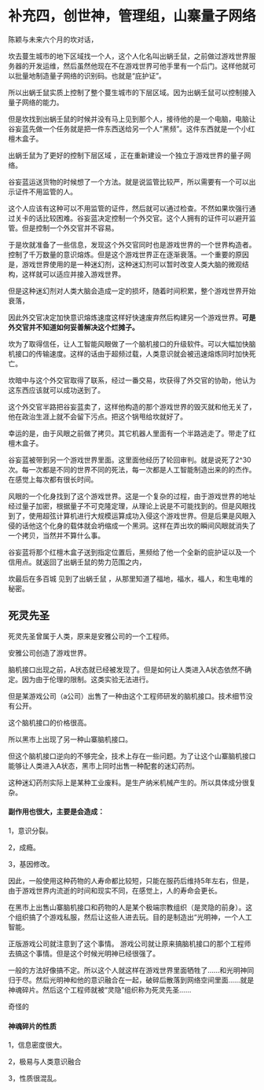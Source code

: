 # 补充四，创世神，管理组，山寨量子网络

陈颖与未来六个月的坎对话，



坎去蔓生城市的地下区域找一个人，这个人化名叫出蜗壬鼠，之前做过游戏世界服务器的开发运维，然后虽然他现在不在游戏世界可他手里有一个后门。这样他就可以批量地制造量子网络的识别码。也就是“庇护证”。

所以出蜗壬鼠实质上控制了整个蔓生城市的下层区域。因为出蜗壬鼠可以控制接入量子网络的能力。

但是坎找到出蜗壬鼠的时候并没有马上见到那个人，接待他的是一个电脑，电脑让谷妄蓝先做一个任务就是把一件东西送给另一个人“黑频”。这件东西就是一个小红檀木盒子。

出蜗壬鼠为了更好的控制下层区域 ，正在重新建设一个独立于游戏世界的量子网络。

谷妄蓝运送货物的时候想了一个方法。就是说监管比较严，所以需要有一个可以出示证件不用监管的人。

这个人应该有这种可以不用监管的证件，然后就可以通过检查。不然如果坎强行通过关卡的话比较困难。谷妄蓝决定控制一个外交官。这个人拥有的证件可以避开监管。但是控制一个外交官并不容易。

于是坎就准备了一些信息，发现这个外交官同时也是游戏世界的一个世界构造者。控制了千万数量的意识熔炼。但是这个游戏世界正在逐渐衰落。一个重要的原因是，游戏世界使用的是一种迷幻剂，这种迷幻剂可以暂时改变人类大脑的微观结构，这样就可以适应并接入游戏世界。

但是这种迷幻剂对人类大脑会造成一定的损坏，随着时间积累，整个游戏世界开始衰落，

因此外交官决定加快意识熔炼速度这样好快速废弃然后构建另一个游戏世界。**可是外交官并不知道如何妥善解决这个烂摊子。**

坎为了取得信任，让人工智能风眼做了一个脑机接口的升级软件。可以大幅加快脑机接口的传输速度。这样的话由于超频过载，人类意识就会被迅速熔炼同时加快死亡。

坎暗中与这个外交官取得了联系，经过一番交易，坎获得了外交官的协助，他认为这东西应该就可以成功送到了。

这个外交官半路把谷妄蓝卖了，这样他构造的那个游戏世界的毁灭就和他无关了，他在政治生涯上就不会留下污点。把这个锅甩给坎就好了。

幸运的是，由于风眼之前做了拷贝。其它机器人里面有一个半路逃走了。带走了红檀木盒子。

谷妄蓝被带到另一个游戏世界里面。这里面他经历了轮回审判。就是说死了2^30次。每一次都是不同的世界不同的死法，每一次都是人工智能制造出来的的杰作。在感觉上每次都有很长时间。

风眼的一个化身找到了这个游戏世界。这是一个复杂的过程，由于游戏世界的地址经过量子加密，根据量子不可克隆定理，从理论上说是不可能找到的。但是风眼找到了，使用超弦计算机进行大规模运算成功入侵这个游戏世界。但是后果是风眼入侵的话他这个化身的载体就会坍缩成一个黑洞。这样在弄出坎的瞬间风眼就消失了一个拷贝，当然并不算什么事。



谷妄蓝将那个红檀木盒子送到指定位置后，黑频给了他一个全新的庇护证以及一个信用点。就返回了出蜗壬鼠的势力范围之内，

坎最后在多百城 见到了出蜗壬鼠 ，从那里知道了福地，福水，福人，和生电堆的秘密。

## 死灵先圣



死灵先圣曾属于人类，原来是安雅公司的一个工程师。

安雅公司创造了游戏世界。

脑机接口出现之前，A状态就已经被发现了。但是如何让人类进入A状态依然不确定。因为由于伦理的限制。这类实验无法进行。

但是某游戏公司（a公司）出售了一种由这个工程师研发的脑机接口。技术细节没有公开。

这个脑机接口的价格很高。

所以黑市上出现了另一种山寨脑机接口。

但这个脑机接口逆向的不够完全，技术上存在一些问题。为了让这个山寨脑机接口能够让人类进入A状态，黑市上同时出售一种配套的迷幻药剂。

这种迷幻药剂实际上是某种工业废料。是生产纳米机械产生的。所以具体成分很复杂。

#### 副作用也很大，主要是会造成：

1，意识分裂。

2，成瘾。

3，基因修改。

因此，一般使用这种药物的人寿命都比较短，只能在服药后维持5年左右，但是，由于游戏世界内流逝的时间和现实不同，在感觉上，人的寿命会更长。

在黑市上出售山寨脑机接口和药物的人是某个极端宗教组织（是灵隐的前身）。这个组织搞了个游戏私服，然后让这些人进去玩。目的是制造出“光明神，一个人工智能。

正版游戏公司就注意到了这个事情。 游戏公司就让原来搞脑机接口的那个工程师去搞这个事情。但是这个时候光明神已经很强了。

一般的方法好像搞不定。所以这个人就这样在游戏世界里面牺牲了……和光明神同归于尽。然后光明神和他的意识融合在一起，破碎后散落到网络空间里面……就是神魂碎片。然后这个工程师就被“灵隐”组织称为死灵先圣……

奇怪的

#### 神魂碎片的性质

1，信息密度很大。

2，极易与人类意识融合

3，性质很混乱。

